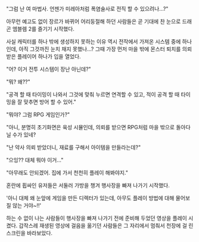 "그럼 난 여 마법사. 언젠가 미레아처럼 폭염술사로 전직 할 수 있으려나...?" 

아무런 예고도 없이 장르가 바뀌어 어리둥절해 하던 사람들은 곧 기대에 찬 눈으로 드래곤 엠블렘 2를 즐기기 시작했다.

사실 캐릭터를 하나 밖에 생성하지 못하는 이유 역시 전작에서 가져온 시스템 중에 하나인데, 아직 그것까진 눈치 채지 못했나...?
그때 가장 먼저 마을 밖에 몬스터 퇴치를 의뢰 받은 플레이어 하나가 입을 열었다.

"어? 이거 전투 시스템이 장난 아닌데?" 

"뭐? 왜??" 

"공격 할 때 타이밍이 나와서 그것에 맞춰 누르면 연격할 수 있고, 적이 공격 할 때 타이밍을 잘 맞추면 방어 할 수 있어." 

"뭐야? 그럼 RPG 게임인가?" 

"아니, 분명히 초기화면은 육성 시뮬인데, 의뢰를 받으면 RPG처럼 마을 밖으로 돌아다닐 수가 있네?

"난 약사 의뢰 받았더니, 재료를 구해서 아이템을 만들라는데?" 

"으잉?? 대체 뭐야 이거..." 

"아무래도 안되겠어. 집에 가서 천천히 플레이 해봐야지." 

혼란에 휩싸인 유저들은 서둘러 가방을 챙겨 행사장을 빠져 나가기 시작했다.

'아니 대체 왜 눈앞에 게임을 만든 디렉터가 있는데, 아무도 플레이 방법에 대해 물어보질 않는 거야~!!' 

하는 수 없이 나는 사람들이 행사장을 빠져 나가기 전에 준비해 두었던 영상을 플레이 시켰다.
갑작스레 재생된 영상에 걸음을 옮기던 사람들은 그 자리에서 멈춰서 천장에 걸 린 스크린을 바라보았다.